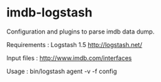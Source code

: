 # imdb-logstash

Configuration and plugins to parse imdb data dump.

Requirements :
Logstash 1.5 http://logstash.net/

Input files : 
http://www.imdb.com/interfaces

Usage :
bin/logstash agent -v -f config